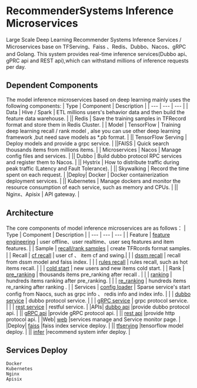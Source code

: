 # RecommenderSystems Inference Microservices
 Large Scale Deep Learning Recommender Systems Inference Services / Microservices base on TFServing、Faiss 、Redis、Dubbo、Nacos、gRPC and Golang. 
 This system provides real-time inference services(Dubbo api、gPRC api and REST api),which can withstand millions of inference requests per day.
## Dependent Components    
The model inference microservices based on deep learning mainly uses the following components:
| Type | Component | Description |
| --- | --- | --- |
| Data | Hive / Spark | ETL millions users's behavior data and then build the feature data warehouse. |
|| Redis |  Save the training samples in TFRecord format and store them in Redis Cluster. |
| Model | TensorFlow | Training deep learning recall / rank model , alse you can use other deep learning framework ,but need save models as *.pb format. |
|| TensorFlow Serving | Deploy models and provide a grpc service. |
||FAISS | Quick search thousands items from millions items. |
| Microservices | Nacos | Manage config files and services. |
|| Dubbo | Build dubbo protocol RPC services and register them to Nacos. |
|| Hystrix | How to distribute traffic during peak traffic (Latency and Fault Tolerance). |
|| Skywalking | Record the time spent on each request. |
|Deploy| Docker  | Docker containerization deployment services. |
|| Kubernetes  | Manage dockers and monitor the resource consumption of each service, such as memory and CPUs. |
||  Nginx、Apisix | API gateway. |



## Architecture
The core components of model inference microservices are as follows：
| Type | Component | Description |
| --- | --- | --- |
| Feature | [feature engineering](https://github.com/solidglue/RecommenderSystems-Inference-Microservices/tree/master/pkg/infer_samples/feature) | user offline、user realtime、user seq features and item features. |
| Sample | [recall/rank samples](https://github.com/solidglue/RecommenderSystems-Inference-Microservices/tree/master/pkg/infer_samples) | create TFRcords format samples. |
| Recall | [cf recall](https://github.com/solidglue/RecommenderSystems-Inference-Microservices/tree/master/pkg/infer_models/recall/cf) | user cf 、 item cf and swing.|
|  | [dssm recall](https://github.com/beachdogs/RecommenderSystems-Inference-Microservices/tree/master/pkg/infer_models/recall/dssm) | recall from dssm model and faiss index. |
|  | [rules recall](https://github.com/beachdogs/RecommenderSystems-Inference-Microservices/tree/master/pkg/infer_models/recall/rules_recall) | rules recall, such as hot items recall. |
|  | [cold start](https://github.com/beachdogs/RecommenderSystems-Inference-Microservices/tree/master/pkg/infer_models/recall/cold_start) | new users and new items cold start. |
| Rank | [pre_ranking](https://github.com/solidglue/RecommenderSystems-Inference-Microservices/tree/master/pkg/infer_model/pre_ranking)  |  thousands items pre_ranking after recall . |
|  | [ranking](https://github.com/solidglue/RecommenderSystems-Inference-Microservices/tree/master/pkg/infer_model/ranking)  | hundreds items ranking after pre_ranking. |
|  | [re_ranking](https://github.com/solidglue/RecommenderSystems-Inference-Microservices/tree/master/pkg/infer_model/re_ranking)  |  hundreds items re_ranking after ranking . |
| Services | [config loader](https://github.com/solidglue/RecommenderSystems-Inference-Microservices/tree/master/pkg/config_loader) | Sparse service's start config from Naocs, such as grpc info 、 redis info and index info. |
|  | [dubbo service](https://github.com/beachdogs/RecommenderSystems-Inference-Microservices/blob/master/pkg/infer_services/dubbo_service) | dubbo protocol service. |
|  | [gRPC service](https://github.com/solidglue/RecommenderSystems-Inference-Microservices/tree/master/pkg/infer_services/grpc_service) | grpc protocol service. |
|  | [rest service](https://github.com/solidglue/RecommenderSystems-Inference-Microservices/tree/master/pkg/infer_services/rest_service) | restful service. |
|APIs| [dubbo api](https://github.com/beachdogs/RecommenderSystems-Inference-Microservices/tree/master/api/dubbo_api) |provide dubbo protocol api. |
|| [gRPC api](https://github.com/beachdogs/RecommenderSystems-Inference-Microservices/tree/master/api/grpc_api) |provide gRPC protocol api. |
|| [rest api](https://github.com/beachdogs/RecommenderSystems-Inference-Microservices/tree/master/api/rest_api) |provide http protocol api. |
|Web| [web](https://github.com/beachdogs/RecommenderSystems-Inference-Microservices/tree/master/pkg/web) |services manage and Service monitor page. |
|Deploy| [faiss](https://github.com/beachdogs/RecommenderSystems-Inference-Microservices/tree/master/scripts/deployments/faiss) |faiss index service deploy. |
|| [tfserving](https://github.com/beachdogs/RecommenderSystems-Inference-Microservices/tree/master/scripts/deployments/tfserving) |tensorflow model deploy. |
|| [infer](https://github.com/beachdogs/RecommenderSystems-Inference-Microservices/tree/master/scripts/deployments/infer) |recommend system infer deploy. |




## Services Deploy
    Docker
    Kubernetes 
    Nginx
    Apisix
